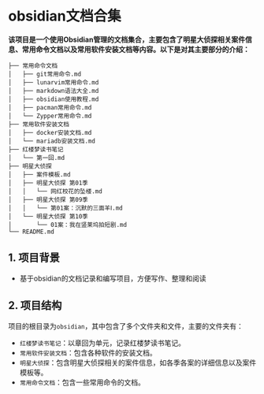 # obsidian文档合集

**该项目是一个使用Obsidian管理的文档集合，主要包含了明星大侦探相关案件信息、常用命令文档以及常用软件安装文档等内容。以下是对其主要部分的介绍：**

```
├── 常用命令文档
│   ├── git常用命令.md
│   ├── lunarvim常用命令.md
│   ├── markdown语法大全.md
│   ├── obsidian使用教程.md
│   ├── pacman常用命令.md
│   └── Zypper常用命令.md
├── 常用软件安装文档
│   ├── docker安装文档.md
│   └── mariadb安装文档.md
├── 红楼梦读书笔记
│   └── 第一回.md
├── 明星大侦探
│   ├── 案件模板.md
│   ├── 明星大侦探 第01季
│   │   └── 网红校花的坠楼.md
│   ├── 明星大侦探 第09季
│   │   └── 第01案：沉默的三面羊Ⅰ.md
│   └── 明星大侦探 第10季
│       └── 01案：我在竖莱坞拍短剧.md
└── README.md
```

## 1. 项目背景
- 基于obsidian的文档记录和编写项目，方便写作、整理和阅读

## 2. 项目结构
项目的根目录为`obsidian`，其中包含了多个文件夹和文件，主要的文件夹有：
- `红楼梦读书笔记`：以章回为单元，记录红楼梦读书笔记。
- `常用软件安装文档`：包含各种软件的安装文档。
- `明星大侦探`：包含明星大侦探相关的案件信息，如各季各案的详细信息以及案件模板等。
- `常用命令文档`：包含一些常用命令的文档。
